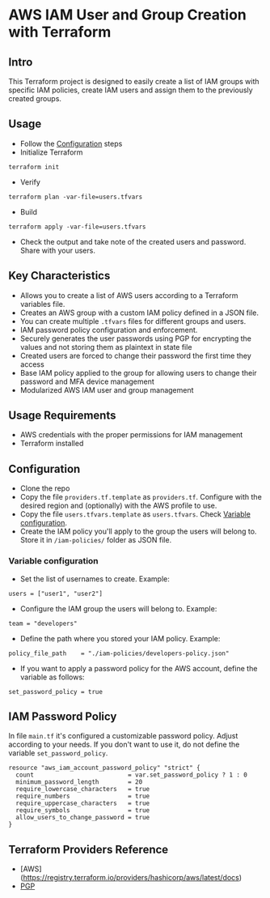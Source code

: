 # AWS IAM User and Group Creation with Terraform

## Intro

This Terraform project is designed to easily create a list of IAM groups with specific IAM policies, create IAM users and assign them to the previously created groups.

## Usage

-   Follow the [Configuration](#configuration) steps
-   Initialize Terraform

```hcl
terraform init
```

-   Verify

```hcl
terraform plan -var-file=users.tfvars
```

-   Build

```hcl
terraform apply -var-file=users.tfvars
```

-   Check the output and take note of the created users and password. Share with your users.

## Key Characteristics

-   Allows you to create a list of AWS users according to a Terraform variables file.
-   Creates an AWS group with a custom IAM policy defined in a JSON file.
-   You can create multiple `.tfvars` files for different groups and users.
-   IAM password policy configuration and enforcement.
-   Securely generates the user passwords using PGP for encrypting the values and not storing them as plaintext in state file
-   Created users are forced to change their password the first time they access
-   Base IAM policy applied to the group for allowing users to change their password and MFA device management
-   Modularized AWS IAM user and group management

## Usage Requirements

-   AWS credentials with the proper permissions for IAM management
-   Terraform installed

## Configuration

-   Clone the repo
-   Copy the file `providers.tf.template` as `providers.tf`. Configure with the desired region and (optionally) with the AWS profile to use.
-   Copy the file `users.tfvars.template` as `users.tfvars`. Check [Variable configuration](#variable-configuration).
-   Create the IAM policy you'll apply to the group the users will belong to. Store it in `/iam-policies/` folder as JSON file.

### Variable configuration

-   Set the list of usernames to create. Example:

```hcl
users = ["user1", "user2"]
```

-   Configure the IAM group the users will belong to. Example:

```hcl
team = "developers"
```

-   Define the path where you stored your IAM policy. Example:

```hcl
policy_file_path    = "./iam-policies/developers-policy.json"
```

-   If you want to apply a password policy for the AWS account, define the variable as follows:

```hcl
set_password_policy = true
```

## IAM Password Policy

In file `main.tf` it's configured a customizable password policy. Adjust according to your needs. If you don't want to use it, do not define the variable `set_password_policy`.

```hcl
resource "aws_iam_account_password_policy" "strict" {
  count                          = var.set_password_policy ? 1 : 0
  minimum_password_length        = 20
  require_lowercase_characters   = true
  require_numbers                = true
  require_uppercase_characters   = true
  require_symbols                = true
  allow_users_to_change_password = true
}
```

## Terraform Providers Reference

-   [AWS] (https://registry.terraform.io/providers/hashicorp/aws/latest/docs)
-   [PGP](https://registry.terraform.io/providers/ekristen/pgp/latest/docs)
